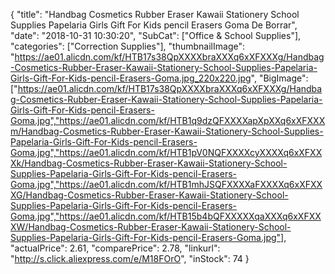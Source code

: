 {
	"title": "Handbag Cosmetics Rubber Eraser Kawaii Stationery School Supplies Papelaria Girls Gift For Kids pencil Erasers Goma De Borrar",
	"date": "2018-10-31 10:30:20",
	"SubCat": ["Office & School Supplies"],
	"categories": ["Correction Supplies"],
	"thumbnailImage": "https://ae01.alicdn.com/kf/HTB17s38QpXXXXbraXXXq6xXFXXXg/Handbag-Cosmetics-Rubber-Eraser-Kawaii-Stationery-School-Supplies-Papelaria-Girls-Gift-For-Kids-pencil-Erasers-Goma.jpg_220x220.jpg",
	"BigImage": ["https://ae01.alicdn.com/kf/HTB17s38QpXXXXbraXXXq6xXFXXXg/Handbag-Cosmetics-Rubber-Eraser-Kawaii-Stationery-School-Supplies-Papelaria-Girls-Gift-For-Kids-pencil-Erasers-Goma.jpg","https://ae01.alicdn.com/kf/HTB1q9dzQFXXXXapXpXXq6xXFXXXm/Handbag-Cosmetics-Rubber-Eraser-Kawaii-Stationery-School-Supplies-Papelaria-Girls-Gift-For-Kids-pencil-Erasers-Goma.jpg","https://ae01.alicdn.com/kf/HTB1pV0NQFXXXXcyXXXXq6xXFXXXk/Handbag-Cosmetics-Rubber-Eraser-Kawaii-Stationery-School-Supplies-Papelaria-Girls-Gift-For-Kids-pencil-Erasers-Goma.jpg","https://ae01.alicdn.com/kf/HTB1mhJSQFXXXXaFXXXXq6xXFXXXG/Handbag-Cosmetics-Rubber-Eraser-Kawaii-Stationery-School-Supplies-Papelaria-Girls-Gift-For-Kids-pencil-Erasers-Goma.jpg","https://ae01.alicdn.com/kf/HTB15b4bQFXXXXXqaXXXq6xXFXXXW/Handbag-Cosmetics-Rubber-Eraser-Kawaii-Stationery-School-Supplies-Papelaria-Girls-Gift-For-Kids-pencil-Erasers-Goma.jpg"],
	"actualPrice": 2.61,
	"comparePrice": 2.78,
	"linkurl": "http://s.click.aliexpress.com/e/M18FOrO",
	"inStock": 74
}
